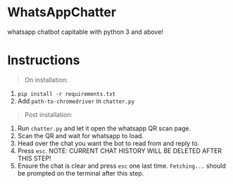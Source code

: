 # WhatsAppChatter
whatsapp chatbot capitable with python 3 and above!

# Instructions
> On installation:
1. `pip install -r requirements.txt`
2. Add `path-to-chromedriver` in `chatter.py`
> Post installation:
1. Run `chatter.py` and let it open the whatsapp QR scan page.
2. Scan the QR and wait for whatsapp to load.
3. Head over the chat you want the bot to read from and reply to.
4. Press `esc`. NOTE: CURRENT CHAT HISTORY WILL BE DELETED AFTER THIS STEP!
5. Ensure the chat is clear and press `esc` one last time. `Fetching...` should be prompted on the terminal after this step.
